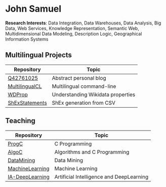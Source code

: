 # John Samuel


**Research Interests**: Data Integration, Data Warehouses, Data Analysis, Big Data, Web Services, Knowledge Representation, 
Semantic Web, Multidimensional Data Modeling, Description Logic, Geographical Information Systems

## Multilingual Projects 
Repository | Topic
-|-
[Q42761025](https://github.com/johnsamuelwrites/Q42761025) | Abstract personal blog
[MultilingualCL](https://github.com/johnsamuelwrites/MultilingualCL) | Multilingual command-line
[WDProp](https://github.com/johnsamuelwrites/wdprop) | Understanding Wikidata properties
[ShExStatements](https://github.com/johnsamuelwrites/ShExStatements) | ShEx generation from CSV

## Teaching
Repository | Topic
-|-
[ProgC](https://github.com/johnsamuelwrites/ProgC) | C Programming
[AlgoC](https://github.com/johnsamuelwrites/AlgoC) | Algorithms and C Programming
[DataMining](https://github.com/johnsamuelwrites/DataMining) | Data Mining
[MachineLearning](https://github.com/johnsamuelwrites/MachineLearning) | Machine Learning
[IA-DeepLearning](https://github.com/johnsamuelwrites/IA-DeepLearning) | Artificial Intelligence and DeepLearning
